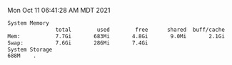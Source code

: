 Mon Oct 11 06:41:28 AM MDT 2021
```bash
System Memory
               total        used        free      shared  buff/cache   available
Mem:           7.7Gi       683Mi       4.8Gi       9.0Mi       2.1Gi       6.7Gi
Swap:          7.6Gi       286Mi       7.4Gi
System Storage
688M	.
```
```bash
